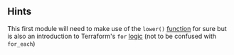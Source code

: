 ## Hints

This first module will need to make use of the `lower()` [function](https://developer.hashicorp.com/terraform/language/functions/lower) for sure but is also an introduction to Terraform's `for` [logic](https://developer.hashicorp.com/terraform/language/expressions/for) (not to be confused with `for_each`)